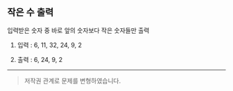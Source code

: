 ## 작은 수 출력

입력받은 숫자 중 바로 앞의 숫자보다 작은 숫자들만 출력

1. 입력 : 6, 11, 32, 24, 9, 2

2. 출력 : 6, 24, 9, 2

---

> 저작권 관계로 문제를 변형하였습니다.
